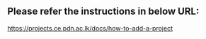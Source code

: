 

## Please refer the instructions in below URL:

https://projects.ce.pdn.ac.lk/docs/how-to-add-a-project
